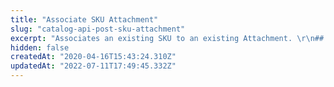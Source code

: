 ```yaml
---
title: "Associate SKU Attachment"
slug: "catalog-api-post-sku-attachment"
excerpt: "Associates an existing SKU to an existing Attachment. \r\n## Request body example\r\n\r\n```json\r\n{\r\n    \"AttachmentId\": 1,\r\n    \"SkuId\": 7\r\n}\r\n```\r\n\r\n## Response body example\r\n\r\n```json\r\n{\r\n    \"Id\": 31,\r\n    \"AttachmentId\": 1,\r\n    \"SkuId\": 7\r\n}\r\n```"
hidden: false
createdAt: "2020-04-16T15:43:24.310Z"
updatedAt: "2022-07-11T17:49:45.332Z"
---
```


